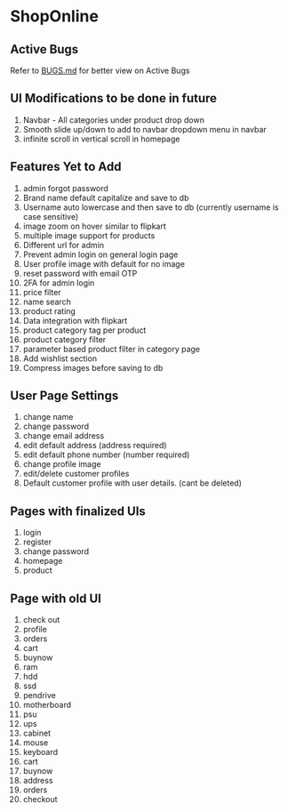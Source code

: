 # ShopOnline

## Active Bugs

Refer to [BUGS.md](/BUGS.md) for better view on Active Bugs

## UI Modifications to be done in future

1. Navbar - All categories under product drop down
2. Smooth slide up/down to add to navbar dropdown menu in navbar
3. infinite scroll in vertical scroll in homepage

## Features Yet to Add

1. admin forgot password
2. Brand name default capitalize and save to db
3. Username auto lowercase and then save to db (currently username is case sensitive)
4. image zoom on hover similar to flipkart
5. multiple image support for products
6. Different url for admin
7. Prevent admin login on general login page
8. User profile image with default for no image
9. reset password with email OTP
10. 2FA for admin login
11. price filter
12. name search
13. product rating
14. Data integration with flipkart
15. product category tag per product
16. product category filter
17. parameter based product filter in category page
18. Add wishlist section
19. Compress images before saving to db

## User Page Settings

1. change name
2. change password
3. change email address
4. edit default address (address required)
5. edit default phone number (number required)
6. change profile image
7. edit/delete customer profiles
8. Default customer profile with user details. (cant be deleted)

## Pages with finalized UIs

1. login
2. register
3. change password
4. homepage
5. product

## Page with old UI

1. check out
2. profile
3. orders
4. cart
5. buynow
6. ram
7. hdd
8. ssd
9. pendrive
10. motherboard
11. psu
12. ups
13. cabinet
14. mouse
15. keyboard
16. cart
17. buynow
18. address
19. orders
20. checkout
